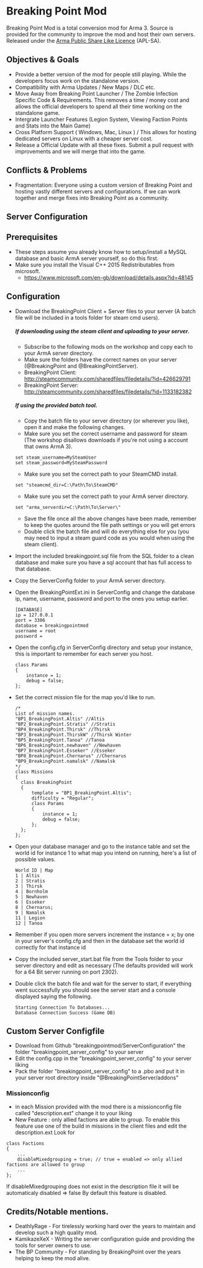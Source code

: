 # Breaking Point Mod

Breaking Point Mod is a total conversion mod for Arma 3. Source is provided for the community to improve the mod and host their own servers. Released under the [Arma Public Share Like Licence](https://www.bistudio.com/community/licenses/arma-public-license-share-alike) (APL-SA).

## Objectives & Goals

* Provide a better version of the mod for people still playing. While the developers focus work on the standalone version.
* Compatibility with Arma  Updates / New Maps / DLC etc.
* Move Away from Breaking Point Launcher / The Zombie Infection Specific Code & Requirements. This removes a time / money cost and allows the official developers to spend all their time working on the standalone game.
* Intergrate Launcher Features (Legion System, Viewing Faction Points and Stats into the Main Game)
* Cross Platform Support ( Windows, Mac, Linux ) / This allows for hosting dedicated servers on Linux with a cheaper server cost.
* Release a Official Update with all these fixes. Submit a pull request with improvements and we will merge that into the game.

## Conflicts & Problems

* Fragmentation: Everyone using a custom version of Breaking Point and hosting vastly different servers and configurations. If we can work together and merge fixes into Breaking Point as a community.

## Server Configuration
## Prerequisites

* These steps assume you already know how to setup/install a MySQL database and basic ArmA server yourself, so do this first.
* Make sure you install the Visual C++ 2015 Redistributables from microsoft.
	* https://www.microsoft.com/en-gb/download/details.aspx?id=48145

## Configuration

* Download the BreakingPoint Client + Server files to your server (A batch file will be included in a tools folder for steam cmd users).
	##### If downloading using the steam client and uploading to your server.
	* Subscribe to the following mods on the workshop and copy each to your ArmA server directory.
	* Make sure the folders have the correct names on your server (@BreakingPoint and @BreakingPointServer).
	* BreakingPoint Client: http://steamcommunity.com/sharedfiles/filedetails/?id=426629791
	* BreakingPoint Server: http://steamcommunity.com/sharedfiles/filedetails/?id=1133182382

	##### If using the provided batch tool.
	* Copy the batch file to your server directory (or wherever you like), open it and make the following changes.
	* Make sure you set the correct username and password for steam (The workshop disallows downloads if you're not using a account that owns ArmA 3).
	```
	set steam_username=MySteamUser
	set steam_password=MySteamPassword
	```
	* Make sure you set the correct path to your SteamCMD install.
	```
	set "steamcmd_dir=C:\Path\To\SteamCMD"
	```
	* Make sure you set the correct path to your ArmA server directory.
	```
	set "arma_serverdir=C:\Path\To\Server\"
	```
	* Save the file once all the above changes have been made, remember to keep the quotes around the file path settings or you will get errors
	* Double click the batch file and will do everything else for you (you may need to input a steam guard code as you would when using the steam client).

* Import the included breakingpoint.sql file from the SQL folder to a clean database and make sure you have a sql account that has full access to that database.
* Copy the ServerConfig folder to your ArmA server directory.
* Open the BreakingPointExt.ini in ServerConfig and change the database ip, name, username, password and port to the ones you setup earlier.
	```
	[DATABASE]
	ip = 127.0.0.1
	port = 3306
	database = breakingpointmod
	username = root
	password =
	```
* Open the config.cfg in ServerConfig directory and setup your instance, this is important to remember for each server you host.
	```
	class Params
	{
		instance = 1;
		debug = false;
	};
	```
* Set the correct mission file for the map you'd like to run.
	```
	/*
	List of mission names.
	"BP1_BreakingPoint.Altis" //Altis
	"BP2_BreakingPoint.Stratis" //Stratis
	"BP4_BreakingPoint.Thirsk" //Thirsk
	"BP3_BreakingPoint.ThirskW" //Thirsk Winter
	"BP5_BreakingPoint.Tanoa" //Tanoa
	"BP6_BreakingPoint.newhaven" //Newhaven
	"BP7_BreakingPoint.Esseker" //Esseker
	"BP8_BreakingPoint.Chernarus" //Chernarus
	"BP9_BreakingPoint.namalsk" //Namalsk
	*/
	class Missions
	{
	  class BreakingPoint
	  {
		  template = "BP1_BreakingPoint.Altis";
		  difficulty = "Regular";
		  class Params
		  {
			  instance = 1;
			  debug = false;
		  };
	  };
	};
	```
* Open your database manager and go to the instance table and set the world id for instance 1 to what map you intend on running, here's a list of possible values.
	```
	World ID | Map
	1 | Altis
	2 | Stratis
	3 | Thirsk
	4 | Bornholm
	5 | Newhaven
	6 | Esseker
	8 | Chernarus;
	9 | Namalsk
	11 | Legion
	12 | Tanoa
	```
* Remember if you open more servers increment the instance = x; by one in your server's config.cfg and then in the database set the world id correctly for that instance id
* Copy the included server_start.bat file from the Tools folder to your server directory and edit as necessary (The defaults provided will work for a 64 Bit server running on port 2302).
* Double click the batch file and wait for the server to start, if everything went successfully you should see the server start and a console displayed saying the following.
	```
	Starting Connection To Databases...
	Database Connection Success (Game DB)
	```

## Custom Server Configfile
* Download from Github "breakingpointmod/ServerConfiguration" the folder "breakingpoint_server_config" to your server 
* Edit the config.cpp in the "breakingpoint_server_config" to your server liking
* Pack the folder "breakingpoint_server_config" to a .pbo and put it in your server root directory inside "@BreakingPointServer/addons"

### Missionconfig
* in each Mission provided with the mod there is a missionconfig file called "description.ext" change it to your liking
* New Feature : only allied factions are able to group.
To enable this feature use one of the build in missions in the client files and edit the
description.ext
Look for 
```
class Factions
{
	...
	disableMixedgrouping = true; // true = enabled => only allied factions are allowed to group
	...
};	
```
If disableMixedgrouping does not exist in the description file it will be automaticaly disabled => false
By default this feature is disabled.


## Credits/Notable mentions.
* DeathlyRage - For tirelessly working hard over the years to maintain and develop such a high quality mod.
* KamikazeXeX - Writing the server configuration guide and providing the tools for server owners to use.
* The BP Community - For standing by BreakingPoint over the years helping to keep the mod alive.

